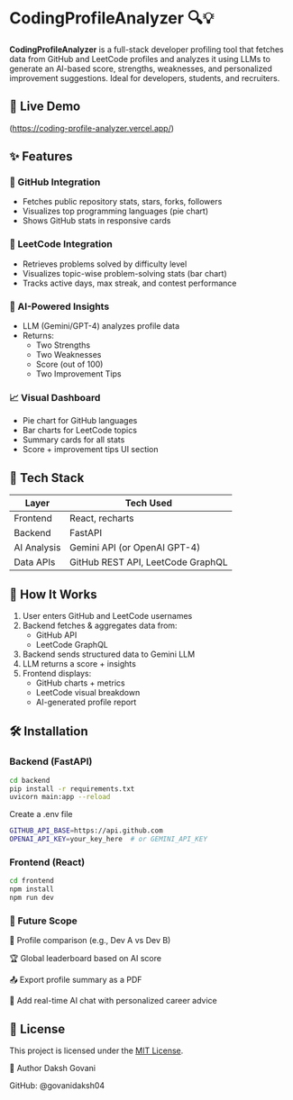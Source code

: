 # CodingProfileAnalyzer 🔍💡

**CodingProfileAnalyzer** is a full-stack developer profiling tool that fetches data from GitHub and LeetCode profiles and analyzes it using LLMs to generate an AI-based score, strengths, weaknesses, and personalized improvement suggestions. Ideal for developers, students, and recruiters.

## 🚀 Live Demo
(https://coding-profile-analyzer.vercel.app/)

## ✨ Features

### 🔹 GitHub Integration
- Fetches public repository stats, stars, forks, followers
- Visualizes top programming languages (pie chart)
- Shows GitHub stats in responsive cards

### 🔹 LeetCode Integration
- Retrieves problems solved by difficulty level
- Visualizes topic-wise problem-solving stats (bar chart)
- Tracks active days, max streak, and contest performance

### 🤖 AI-Powered Insights
- LLM (Gemini/GPT-4) analyzes profile data
- Returns:
  - Two Strengths
  - Two Weaknesses
  - Score (out of 100)
  - Two Improvement Tips

### 📈 Visual Dashboard
- Pie chart for GitHub languages
- Bar charts for LeetCode topics
- Summary cards for all stats
- Score + improvement tips UI section

## 🔧 Tech Stack

| Layer       | Tech Used                         |
|-------------|-----------------------------------|
| Frontend    | React, recharts                   |
| Backend     | FastAPI                           |
| AI Analysis | Gemini API (or OpenAI GPT-4)      |
| Data APIs   | GitHub REST API, LeetCode GraphQL |

## 🔄 How It Works

1. User enters GitHub and LeetCode usernames
2. Backend fetches & aggregates data from:
   - GitHub API
   - LeetCode GraphQL
3. Backend sends structured data to Gemini LLM
4. LLM returns a score + insights
5. Frontend displays:
   - GitHub charts + metrics
   - LeetCode visual breakdown
   - AI-generated profile report

## 🛠️ Installation

### Backend (FastAPI)
```bash
cd backend
pip install -r requirements.txt
uvicorn main:app --reload
```

Create a .env file
```bash
GITHUB_API_BASE=https://api.github.com
OPENAI_API_KEY=your_key_here  # or GEMINI_API_KEY
```

### Frontend (React)
```bash
cd frontend
npm install
npm run dev
```

### 🔮 Future Scope
  👥 Profile comparison (e.g., Dev A vs Dev B)
  
  🏆 Global leaderboard based on AI score

  📤 Export profile summary as a PDF

  🧠 Add real-time AI chat with personalized career advice

## 📄 License
This project is licensed under the [MIT License](./LICENSE).

👤 Author
Daksh Govani

GitHub: @govanidaksh04
